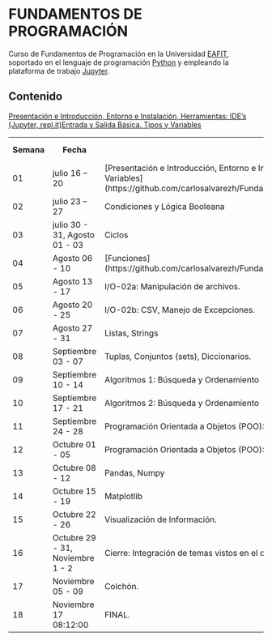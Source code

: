 # FUNDAMENTOS DE PROGRAMACIÓN

Curso de Fundamentos de Programación en la Universidad [EAFIT](http://www.eafit.edu.co/ "EAFIT"), soportado en el lenguaje de programación [Python](https://www.python.org/ "Python") y empleando la plataforma de trabajo [Jupyter](http://jupyter.org/ "Jupyter"). 

## Contenido

[Presentación e Introducción, Entorno e Instalación, Herramientas: IDE’s (Jupyter, repl.it)Entrada y Salida Básica. Tipos y Variables](https://github.com/carlosalvarezh/FundamentosProgramacion_U_EAFIT/blob/master/Sesion01_Presentaci%C3%B3n.ipynb)

<table>
  <tr>
    <th scope="col">Semana</th>
    <th scope="col">Fecha</th>
    <th scope="col">Contenido</th>
    <th scope="col">Actividad Evaluativa</th>
  </tr>
 
  <tr>
    <td>01</td>
    <td>julio 16 – 20</td>
    <td>[Presentación e Introducción, Entorno e Instalación, Herramientas: IDE’s (Jupyter, repl.it)Entrada y Salida Básica. Tipos y Variables](https://github.com/carlosalvarezh/FundamentosProgramacion_U_EAFIT/blob/master/Sesion01_Presentaci%C3%B3n.ipynb)</td>
    <td> </td>
  </tr>
 
  <tr>
    <td>02</td>
    <td>julio 23 – 27</td>
    <td>Condiciones y Lógica Booleana</td>
    <td> </td>
  </tr>
  <tr>
    <td>03</td>
    <td>julio 30 - 31, Agosto 01 - 03</td>
    <td>Ciclos </td>
    <td> </td>
  </tr>
  <tr>
    <td>04</td>
    <td>Agosto 06 - 10</td>
    <td>[Funciones](https://github.com/carlosalvarezh/FundamentosProgramacion_U_EAFIT/blob/master/images/Sesion06b_Modulos.ipynb)</td>
    <td> </td>
  </tr>
  <tr>
    <td>05</td>
    <td>Agosto 13 - 17</td>
    <td>I/O-02a: Manipulación de archivos.</td>
    <td>Taller 01 (20%) </td>
    <td> </td>
  </tr>
  <tr>
    <td>06</td>
    <td>Agosto 20 - 25</td>
    <td>I/O-02b: CSV, Manejo de Excepciones.</td>
  </tr>  
  <tr>
    <td>07</td>
    <td>Agosto 27 - 31</td>
    <td>Listas, Strings</td>
    <td> </td>
  </tr>
  <tr>
    <td>08</td>
    <td>Septiembre 03 - 07</td>
    <td>Tuplas, Conjuntos (sets), Diccionarios.</td>
    <td> </td>
  </tr>
    <tr>
    <td>09</td>
    <td>Septiembre 10 - 14</td>
    <td>Algoritmos 1: Búsqueda y Ordenamiento</td>
    <td>Taller 02 (20%)</td>
    <td></td>
  </tr>
  <tr>
    <td>10</td>
    <td>Septiembre 17 - 21</td>
    <td>Algoritmos 2: Búsqueda y Ordenamiento</td>
  </tr>
<tr>
    <td>11</td>
    <td>Septiembre 24 - 28</td>
    <td>Programación Orientada a Objetos (POO): Clases, Objetos, Instancias, Herencia, Constructores (Init).</td>
    <td> </td>
  </tr>
  <tr>
    <td>12</td>
    <td>Octubre 01 - 05</td>
    <td>Programación Orientada a Objetos (POO): Módulos, Bibliotecas.</td>
  </tr>
  <tr>
    <td>13</td>
    <td>Octubre 08 - 12</td>
    <td>Pandas, Numpy</td>
    <td> </td>
  </tr>
  <tr>
    <td>14</td>
    <td>Octubre 15 - 19</td>
    <td>Matplotlib</td>
    <td>Taller 03 (20%)</td>
    <td> </td>
  </tr>
  <tr>
    <td>15</td>
    <td>Octubre 22 - 26</td>
    <td>Visualización de Información.</td>
    <td> </td>
  </tr>
  <tr>
    <td>16</td>
    <td>Octubre 29 - 31, Noviembre 1 - 2</td>
    <td>Cierre: Integración de temas vistos en el curso.</td>
    <td> </td>
  </tr>
  <tr>
    <td>17</td>
    <td>Noviembre 05 - 09</td>
    <td>Colchón.</td>
    <td> </td>
  </tr>
  <tr>
    <td>18</td>
    <td>Noviembre 17 08:12:00</td>
    <td>FINAL.</td>
    <td>Exámen Final (20%)</td>
  </tr>  
</table>
